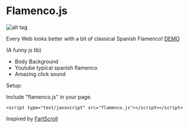 # Flamenco.js
![alt tag](https://media1.britannica.com/eb-media/07/115007-004-EB239B62.jpg)

Every Web looks better with a bit of classical Spanish Flamenco! 
[DEMO](http://htmlpreview.github.io/?https://github.com/ayxos/Flamenco.js/blob/master/demo.html)

(A funny js lib)

- Body Background
- Youtube typical spanish flamenco
- Amazing click sound

Setup:

Include "flamenco.js" in your page. 

```
<script type="text/javascript" src="flamenco.js"></script></script>
```

Inspired by [FartScroll](https://github.com/theonion/fartscroll.js/blob/master/fartscroll.js)
